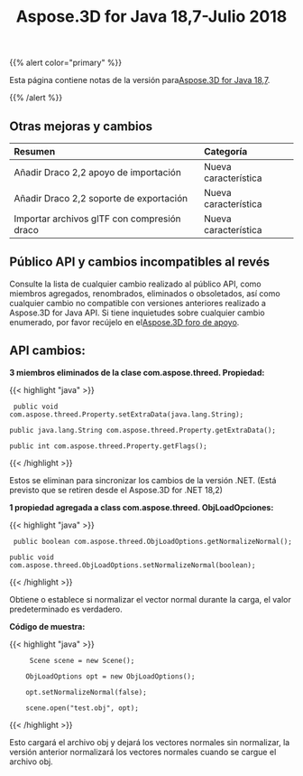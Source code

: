 ﻿---
title: Aspose.3D for Java 18,7-Julio 2018
type: docs
weight: 60
url: /es/java/aspose-3d-for-java-18-7-july-2018/
---
{{% alert color="primary" %}} 

Esta página contiene notas de la versión para[Aspose.3D for Java 18,7](https://repository.aspose.com/repo/com/aspose/aspose-3d/18.7/).

{{% /alert %}} 
## **Otras mejoras y cambios**

|**Resumen**|**Categoría**|
|:- |:- |
|Añadir Draco 2,2 apoyo de importación|Nueva característica|
|Añadir Draco 2,2 soporte de exportación|Nueva característica|
|Importar archivos glTF con compresión draco|Nueva característica|

## **Público API y cambios incompatibles al revés**
Consulte la lista de cualquier cambio realizado al público API, como miembros agregados, renombrados, eliminados o obsoletados, así como cualquier cambio no compatible con versiones anteriores realizado a Aspose.3D for Java API. Si tiene inquietudes sobre cualquier cambio enumerado, por favor recújelo en el[Aspose.3D foro de apoyo](https://forum.aspose.com/c/3d).

## **API cambios:**

**3 miembros eliminados de la clase com.aspose.threed. Propiedad:**

{{< highlight "java" >}}

     public void com.aspose.threed.Property.setExtraData(java.lang.String);

    public java.lang.String com.aspose.threed.Property.getExtraData();

    public int com.aspose.threed.Property.getFlags();

{{< /highlight >}}

Estos se eliminan para sincronizar los cambios de la versión .NET. (Está previsto que se retiren desde el Aspose.3D for .NET 18,2)

**1 propiedad agregada a class com.aspose.threed. ObjLoadOpciones:**

{{< highlight "java" >}}

     public boolean com.aspose.threed.ObjLoadOptions.getNormalizeNormal();

    public void com.aspose.threed.ObjLoadOptions.setNormalizeNormal(boolean);

{{< /highlight >}}

Obtiene o establece si normalizar el vector normal durante la carga, el valor predeterminado es verdadero.

**Código de muestra:**

{{< highlight "java" >}}

         Scene scene = new Scene();

        ObjLoadOptions opt = new ObjLoadOptions();

        opt.setNormalizeNormal(false);

        scene.open("test.obj", opt);

{{< /highlight >}}

Esto cargará el archivo obj y dejará los vectores normales sin normalizar, la versión anterior normalizará los vectores normales cuando se cargue el archivo obj.
